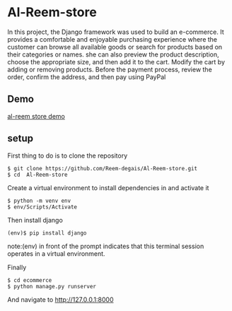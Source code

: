 # Al-Reem-store

In this project, the Django framework was used to build an e-commerce. It provides a comfortable and enjoyable purchasing experience where the customer can browse all available goods or search for products based on their categories or names. she can also preview the product description, choose the appropriate size, and then add it to the cart. Modify the cart by adding or removing products.
Before the payment process,  review the order, confirm the address, and then pay using PayPal

## Demo
[al-reem store demo](https://youtu.be/DDZOK3rm1LI?si=1Ju1QXaclR_qfkUK)

## setup
First thing to do is to clone the repository
```
$ git clone https://github.com/Reem-degais/Al-Reem-store.git
$ cd  Al-Reem-store
```
Create a virtual environment to install dependencies in and activate it
```
$ python -m venv env
$ env/Scripts/Activate
```
Then install django
```
(env)$ pip install django
```
note:(env) in front of the prompt indicates that this terminal session operates in a virtual environment.

Finally
```
$ cd ecommerce
$ python manage.py runserver
```

And navigate to http://127.0.0.1:8000



